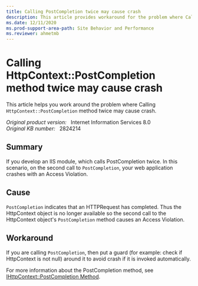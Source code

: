 ```yaml
---
title: Calling PostCompletion twice may cause crash
description: This article provides workaround for the problem where Calling HttpContext::PostCompletion method twice may cause crash.
ms.date: 12/11/2020
ms.prod-support-area-path: Site Behavior and Performance
ms.reviewer: ahmetmb
---
```

# Calling HttpContext::PostCompletion method twice may cause crash

This article helps you work around the problem where Calling `HttpContext::PostCompletion` method twice may cause crash.

_Original product version:_ &nbsp; Internet Information Services 8.0  
_Original KB number:_ &nbsp; 2824214

## Summary

If you develop an IIS module, which calls PostCompletion twice. In this scenario, on the second call to `PostCompletion`, your web application crashes with an Access Violation.

## Cause

`PostCompletion` indicates that an HTTPRequest has completed. Thus the HttpContext object is no longer available so the second call to the HttpContext object's `PostCompletion` method causes an Access Violation.

## Workaround

If you are calling `PostCompletion`, then put a guard (for example: check if HttpContext is not null) around it to avoid crash if it is invoked automatically.

For more information about the PostCompletion method, see [IHttpContext::PostCompletion Method](/iis/web-development-reference/native-code-api-reference/ihttpcontext-postcompletion-method).
